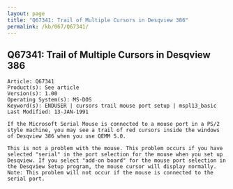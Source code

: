```yaml
---
layout: page
title: "Q67341: Trail of Multiple Cursors in Desqview 386"
permalink: /kb/067/Q67341/
---
```


## Q67341: Trail of Multiple Cursors in Desqview 386

	Article: Q67341
	Product(s): See article
	Version(s): 1.00
	Operating System(s): MS-DOS
	Keyword(s): ENDUSER | cursors trail mouse port setup | mspl13_basic
	Last Modified: 13-JAN-1991
	
	If the Microsoft Serial Mouse is connected to a mouse port in a PS/2
	style machine, you may see a trail of red cursors inside the windows
	of Desqview 386 when you use QEMM 5.0.
	
	This is not a problem with the mouse. This problem occurs if you have
	selected "serial" in the port selection for the mouse when you set up
	Desqview. If you select "add-on board" for the mouse port selection in
	the Desqview Setup program, the mouse cursor will display normally.
	Note: This problem will not occur if the mouse is connected to the
	serial port.
